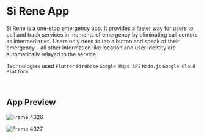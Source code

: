 # Si Rene App

Si Rene is a one-stop emergency app. It provides a faster way for users to call and track services in moments of emergency by eliminating call centers as intermediaries. Users only need to tap a button and speak of their emergency – all other information like location and user identity are automatically relayed to the service.

Technologies used `Flutter` `Firebase` `Google Maps API` `Node.js` `Google Cloud Platform`

</br>

## App Preview

![Frame 4326](https://github.com/4thePeepsTeam/Si-Rene/assets/76770366/e035d728-046a-4144-b199-76b211520f63)

![Frame 4327](https://github.com/4thePeepsTeam/Si-Rene/assets/76770366/7f7d540a-8a25-414c-a2cb-3e7db447730b)

